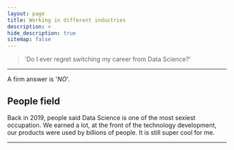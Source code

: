 ```yaml
---
layout: page
title: Working in different industries
description: >
hide_description: true
sitemap: false
---
```


> 'Do I ever regret switching my career from Data Science?'

---

A firm answer is '*NO*'.

## People field

Back in 2019, people said Data Science is one of the most sexiest occupation. We earned a lot, at the front of the technology development, our products were used by billions of people. It is still super cool for me.



---

